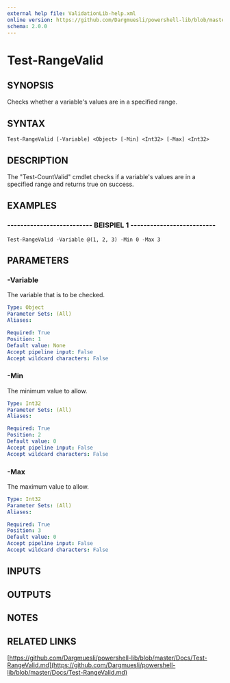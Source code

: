 ```yaml
---
external help file: ValidationLib-help.xml
online version: https://github.com/Dargmuesli/powershell-lib/blob/master/Docs/Test-RangeValid.md
schema: 2.0.0
---
```


# Test-RangeValid

## SYNOPSIS
Checks whether a variable's values are in a specified range.

## SYNTAX

```
Test-RangeValid [-Variable] <Object> [-Min] <Int32> [-Max] <Int32>
```

## DESCRIPTION
The "Test-CountValid" cmdlet checks if a variable's values are in a specified range and returns true on success.

## EXAMPLES

### -------------------------- BEISPIEL 1 --------------------------
```
Test-RangeValid -Variable @(1, 2, 3) -Min 0 -Max 3
```

## PARAMETERS

### -Variable
The variable that is to be checked.

```yaml
Type: Object
Parameter Sets: (All)
Aliases: 

Required: True
Position: 1
Default value: None
Accept pipeline input: False
Accept wildcard characters: False
```

### -Min
The minimum value to allow.

```yaml
Type: Int32
Parameter Sets: (All)
Aliases: 

Required: True
Position: 2
Default value: 0
Accept pipeline input: False
Accept wildcard characters: False
```

### -Max
The maximum value to allow.

```yaml
Type: Int32
Parameter Sets: (All)
Aliases: 

Required: True
Position: 3
Default value: 0
Accept pipeline input: False
Accept wildcard characters: False
```

## INPUTS

## OUTPUTS

## NOTES

## RELATED LINKS

[https://github.com/Dargmuesli/powershell-lib/blob/master/Docs/Test-RangeValid.md](https://github.com/Dargmuesli/powershell-lib/blob/master/Docs/Test-RangeValid.md)

